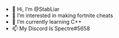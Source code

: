- 👋 Hi, I’m @StabLiar
- 👀 I’m interested in making fortnite cheats
- 🌱 I’m currently learning C++
- 📫 My Discord Is Spectre#5658
